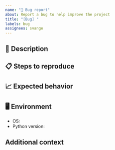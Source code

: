 ```yaml
---
name: "🐛 Bug report"
about: Report a bug to help improve the project
title: "[Bug] "
labels: bug
assignees: svange
---
```


## 🐞 Description

## 📋 Steps to reproduce

## 📈 Expected behavior

## 🖥️ Environment

- OS:
- Python version:

## Additional context
